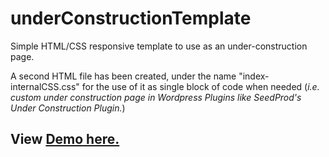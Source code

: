 # underConstructionTemplate
Simple HTML/CSS responsive template to use as an under-construction page.

A second HTML file has been created, under the name "index-internalCSS.css" for the use of it as single block of code when needed (*i.e. custom under construction page in Wordpress Plugins like SeedProd's Under Construction Plugin.*)

## View [**Demo** here.](https://georgeko.github.io/underconstruction)
